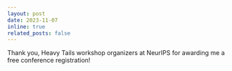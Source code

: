```yaml
---
layout: post
date: 2023-11-07
inline: true
related_posts: false
---
```


Thank you, Heavy Tails workshop organizers at NeurIPS for awarding me a free conference registration!

